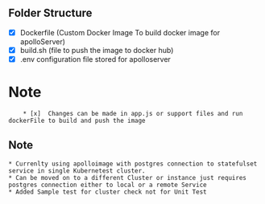 ## Folder Structure 
   * [x] Dockerfile (Custom Docker Image To build docker image for apolloServer)
   * [x] build.sh (file to push the image to docker hub)
   * [x] .env configuration file stored for apolloserver 
   # Note
        * [x]  Changes can be made in app.js or support files and run dockerFile to build and push the image 


## Note 
    * Currenlty using apolloimage with postgres connection to statefulset  service in single Kubernetest cluster.
    * Can be moved on to a different Cluster or instance just requires postgres connection either to local or a remote Service
    * Added Sample test for cluster check not for Unit Test 
    
